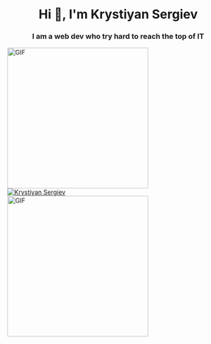 <h1 align="center">Hi 👋, I'm Krystiyan Sergiev</h1>
<h3 align="center">I am a web dev who try hard to reach the top of IT</h3>
<img align="center" alt="GIF" src="https://github.com/developer-guy/developer-guy/raw/master/code.gif?raw=true" height="320" style="max-width: 100%; display:block;" data-target="animated-image.originalImage">
<a href="https://github.com/KrystiyanS86?tab=repositories"><img src="https://github-profile-trophy.vercel.app/?username=krystiyanS86&theme=onedark&margin-w=15&margin-h=15&column=7" alt="Krystiyan Sergiev" />
  <img align="center" alt="GIF" src="https://github.com/developer-guy/developer-guy/raw/master/code.gif?raw=true" height="320" style="max-width: 100%; display: block;" data-target="animated-image.originalImage">
</a>
